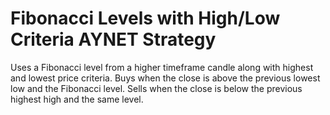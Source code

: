 # Fibonacci Levels with High/Low Criteria AYNET Strategy

Uses a Fibonacci level from a higher timeframe candle along with highest and lowest price criteria.
Buys when the close is above the previous lowest low and the Fibonacci level. Sells when the close is below the previous highest high and the same level.
